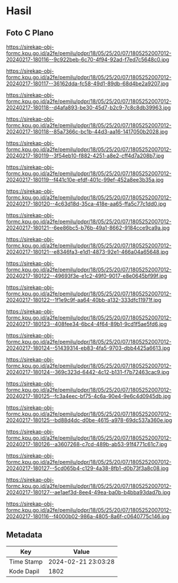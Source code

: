 # Hasil

## Foto C Plano

https://sirekap-obj-formc.kpu.go.id/a2fe/pemilu/pdpr/18/05/25/20/07/1805252007012-20240217-180116--9c922beb-6c70-4f94-92ad-f7ed7c5648c0.jpg

https://sirekap-obj-formc.kpu.go.id/a2fe/pemilu/pdpr/18/05/25/20/07/1805252007012-20240217-180117--36162dda-fc58-49d1-89db-68d4be2a9207.jpg

https://sirekap-obj-formc.kpu.go.id/a2fe/pemilu/pdpr/18/05/25/20/07/1805252007012-20240217-180118--d4afa893-be30-45d7-b2c9-7c8c8db39963.jpg

https://sirekap-obj-formc.kpu.go.id/a2fe/pemilu/pdpr/18/05/25/20/07/1805252007012-20240217-180118--85a7366c-bc1b-44d3-aa16-1417050b2028.jpg

https://sirekap-obj-formc.kpu.go.id/a2fe/pemilu/pdpr/18/05/25/20/07/1805252007012-20240217-180119--3f54eb10-f882-4251-a8e2-cff4d7a208b7.jpg

https://sirekap-obj-formc.kpu.go.id/a2fe/pemilu/pdpr/18/05/25/20/07/1805252007012-20240217-180119--f441c10e-efdf-401c-99ef-452a8ee3b35a.jpg

https://sirekap-obj-formc.kpu.go.id/a2fe/pemilu/pdpr/18/05/25/20/07/1805252007012-20240217-180120--4c63d18d-35ca-418e-aa65-ffa5c77c1dd0.jpg

https://sirekap-obj-formc.kpu.go.id/a2fe/pemilu/pdpr/18/05/25/20/07/1805252007012-20240217-180121--6ee86bc5-b76b-49a1-8662-9184cce9ca9a.jpg

https://sirekap-obj-formc.kpu.go.id/a2fe/pemilu/pdpr/18/05/25/20/07/1805252007012-20240217-180121--e8346fa3-e1d1-4873-92e1-466a04a65648.jpg

https://sirekap-obj-formc.kpu.go.id/a2fe/pemilu/pdpr/18/05/25/20/07/1805252007012-20240217-180122--49693f3e-e1c2-49f0-9017-e8e0645bf99f.jpg

https://sirekap-obj-formc.kpu.go.id/a2fe/pemilu/pdpr/18/05/25/20/07/1805252007012-20240217-180122--1f1e9c9f-aa64-40bb-a132-333dfc11971f.jpg

https://sirekap-obj-formc.kpu.go.id/a2fe/pemilu/pdpr/18/05/25/20/07/1805252007012-20240217-180123--408fee34-6bc4-4f64-89b1-9cd1f5ae5fd6.jpg

https://sirekap-obj-formc.kpu.go.id/a2fe/pemilu/pdpr/18/05/25/20/07/1805252007012-20240217-180124--51439314-eb83-4fa5-9703-dbb4425a6613.jpg

https://sirekap-obj-formc.kpu.go.id/a2fe/pemilu/pdpr/18/05/25/20/07/1805252007012-20240217-180124--369c323d-6442-4c12-b131-f7b72463cac9.jpg

https://sirekap-obj-formc.kpu.go.id/a2fe/pemilu/pdpr/18/05/25/20/07/1805252007012-20240217-180125--fc3a4eec-bf75-4c6a-90e4-9e6c4d0945db.jpg

https://sirekap-obj-formc.kpu.go.id/a2fe/pemilu/pdpr/18/05/25/20/07/1805252007012-20240217-180125--bd88d4dc-d0be-4615-a978-69dc537a360e.jpg

https://sirekap-obj-formc.kpu.go.id/a2fe/pemilu/pdpr/18/05/25/20/07/1805252007012-20240217-180126--a3607268-c7cd-489b-ab53-91f4771c61c7.jpg

https://sirekap-obj-formc.kpu.go.id/a2fe/pemilu/pdpr/18/05/25/20/07/1805252007012-20240217-180127--5cd065b4-c129-4a38-8fb1-d0b73f3a8c08.jpg

https://sirekap-obj-formc.kpu.go.id/a2fe/pemilu/pdpr/18/05/25/20/07/1805252007012-20240217-180127--ae1aef3d-8ee4-49ea-ba0b-b4bba93dad7b.jpg

https://sirekap-obj-formc.kpu.go.id/a2fe/pemilu/pdpr/18/05/25/20/07/1805252007012-20240217-180116--f4000b02-986a-4805-8a6f-c0640775c146.jpg


## Metadata

| Key        | Value               |
| ---------- | ------------------- |
| Time Stamp | 2024-02-21 23:03:28 |
| Kode Dapil | 1802                |




